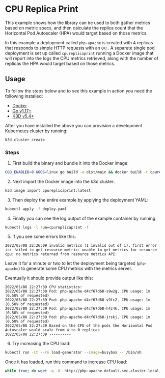 # CPU Replica Print

This example shows how the library can be used to both gather metrics based on metric specs, and then calculate the
replica count that the Horizontal Pod Autoscaler (HPA) would target based on those metrics.

In this example a deployment called `php-apache` is created with 4 replicas that responds to simple HTTP requests
with an `OK!`. A separate single pod deployment is set up called `cpureplicaprint` running a Docker image that will
report into the logs the CPU metrics retrieved, along with the number of replicas the HPA would target based on those
metrics.

## Usage

To follow the steps below and to see this example in action you need the following installed:

- [Docker](https://docs.docker.com/get-docker/)
- [Go v1.17+](https://go.dev/doc/install)
- [K3D v5.4+](https://k3d.io/v5.4.1/#installation)

After you have installed the above you can provision a development Kubernetes cluster by running:

```bash
k3d cluster create
```

### Steps

1. First build the binary and bundle it into the Docker image:

```bash
CGO_ENABLED=0 GOOS=linux go build -o dist/main && docker build -t cpureplicaprint .
```

2. Next import the Docker image into the k3d cluster:

```bash
k3d image import cpureplicaprint:latest
```

3. Then deploy the entire example by applying the deployment YAML:

```bash
kubectl apply -f deploy.yaml
```

4. Finally you can see the log output of the example container by running:

```bash
kubectl logs -l run=cpureplicaprint -f
```

5. If you see some errors like this:

```
2022/05/08 22:26:09 invalid metrics (1 invalid out of 1), first error is: failed to get resource metric: unable to get metrics for resource cpu: no metrics returned from resource metrics API
```

Leave it for a minute or two to let the deployment being targeted (`php-apache`) to generate some CPU metrics with
the metrics server.

Eventually it should provide output like this:

```
2022/05/08 22:27:39 CPU statistics:
2022/05/08 22:27:39 Pod: php-apache-d4cf67d68-s9w2g, CPU usage: 1m (0.50% of requested)
2022/05/08 22:27:39 Pod: php-apache-d4cf67d68-v9fc2, CPU usage: 1m (0.50% of requested)
2022/05/08 22:27:39 Pod: php-apache-d4cf67d68-h4z4k, CPU usage: 1m (0.50% of requested)
2022/05/08 22:27:39 Pod: php-apache-d4cf67d68-jrskj, CPU usage: 1m (0.50% of requested)
2022/05/08 22:27:39 Based on the CPU of the pods the Horizontal Pod Autoscaler would scale from 4 to 0 replicas
2022/05/08 22:27:39 ----------
```

6. Try increasing the CPU load:

```bash
kubectl run -it --rm load-generator --image=busybox -- /bin/sh
```

Once it has loaded, run this command to increase CPU load:

```bash
while true; do wget -q -O- http://php-apache.default.svc.cluster.local; done
```
